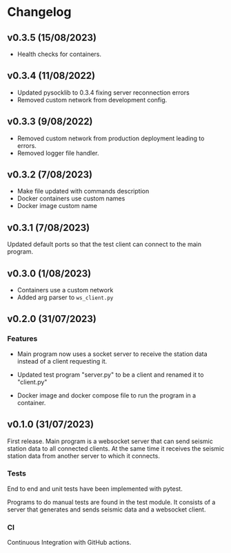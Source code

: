 # Changelog

## v0.3.5 (15/08/2023)
- Health checks for containers.

## v0.3.4 (11/08/2022)
- Updated pysocklib to 0.3.4 fixing server reconnection errors
- Removed custom network from development config.

## v0.3.3 (9/08/2022)
- Removed custom network from production deployment leading to errors.
- Removed logger file handler.

## v0.3.2 (7/08/2023)
- Make file updated with commands description
- Docker containers use custom names
- Docker image custom name

## v0.3.1 (7/08/2023)
Updated default ports so that the test client can connect to the main program.

## v0.3.0 (1/08/2023)

- Containers use a custom network
- Added arg parser to `ws_client.py` 

## v0.2.0 (31/07/2023)

### Features

- Main program now uses a socket server to receive the station data instead
of a client requesting it. 

- Updated test program "server.py" to be a client and renamed it to "client.py"
- Docker image and docker compose file to run the program in a container.


## v0.1.0 (31/07/2023)

First release. Main program is a websocket server that can
send seismic station data to all connected clients. At the same
time it receives the seismic station data from another server to which
it connects.

### Tests

End to end and unit tests have been implemented with pytest.

Programs to do manual tests are found in the test module. It consists of
a server that generates and sends seismic data and a websocket client.

### CI

Continuous Integration with GitHub actions.